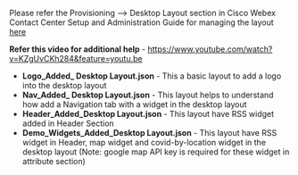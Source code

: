Please refer the Provisioning --> Desktop Layout section in Cisco Webex Contact Center Setup and Administration Guide for managing the layout [here](https://www.cisco.com/c/en/us/td/docs/voice_ip_comm/cust_contact/contact_center/CJP/SetupandAdministrationGuide_2/b_mp-release-2/b_cc-release-2_chapter_011.html#topic_BF0EBDF65DCB0A552164D6306657C892)

**Refer this video for additional help** - https://www.youtube.com/watch?v=KZgUvCKh284&feature=youtu.be

* **Logo_Added_ Desktop Layout.json** - This a basic layout to add a logo into the desktop layout <br />
* **Nav_Added_ Desktop Layout.json**  - This layout helps to understand how add a Navigation tab with a widget in the desktop layout
* **Header_Added_Desktop Layout.json** - This layout have RSS widget added in Header Section
* **Demo_Widgets_Added_Desktop Layout.json** - This layout have RSS widget in Header, map widget and covid-by-location widget in the desktop layout (Note: google map API key is required for these widget in attribute section)

